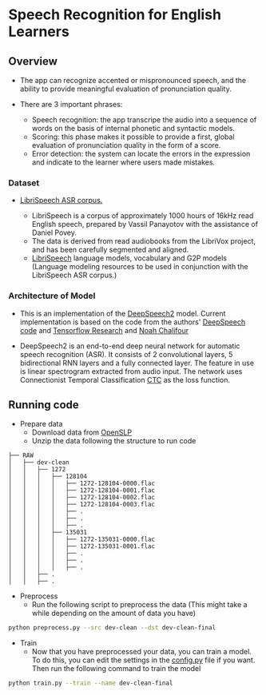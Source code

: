 # Speech Recognition for English Learners

## Overview

- The app can recognize accented or mispronounced speech, and the ability to provide meaningful evaluation of pronunciation quality.

- There are 3 important phrases:

    - Speech recognition: the app transcripe the audio into a sequence of words on the basis of internal phonetic and syntactic models.
    - Scoring: this phase makes it possible to provide a first, global evaluation of pronunciation quality in the form of a score.
    - Error detection: the system can locate the errors in the expression and indicate to the learner where users made mistakes.

### Dataset

- [LibriSpeech ASR corpus.](http://www.openslr.org/12/)

    - LibriSpeech is a corpus of approximately 1000 hours of 16kHz read English speech, prepared by Vassil Panayotov with the assistance of Daniel Povey. 
    - The data is derived from read audiobooks from the LibriVox project, and has been carefully segmented and aligned.
    - [LibriSpeech](http://www.openslr.org/11/) language models, vocabulary and G2P models (Language modeling resources to be used in conjunction with the  LibriSpeech ASR corpus.)
### Architecture of Model

- This is an implementation of the [DeepSpeech2](https://arxiv.org/pdf/1512.02595.pdf) model. Current implementation is based on the code from the authors' [DeepSpeech code](https://github.com/PaddlePaddle/DeepSpeech) and [Tensorflow Research](https://github.com/tensorflow/models/tree/master/research/deep_speech) and [Noah Chalifour](https://github.com/noahchalifour/baidu-deepspeech2)

- DeepSpeech2 is an end-to-end deep neural network for automatic speech recognition (ASR). It consists of 2 convolutional layers, 5 bidirectional RNN layers and a fully connected layer. The feature in use is linear spectrogram extracted from audio input. The network uses Connectionist Temporal Classification [CTC](https://www.cs.toronto.edu/~graves/icml_2006.pdf) as the loss function.

## Running code

- Prepare data
    - Download data from [OpenSLP](http://www.openslr.org/12/)
    - Unzip the data following the structure to run code
```
├── RAW
│   ├── dev-clean
│   │   ├── 1272
│   │   │   ├── 128104
│   │   │   │   ├── 1272-128104-0000.flac
│   │   │   │   ├── 1272-128104-0001.flac
│   │   │   │   ├── 1272-128104-0002.flac
│   │   │   │   ├── 1272-128104-0003.flac
│   │   │   │   ├── .
│   │   │   │   ├── .
│   │   │   │   ├── .
│   │   │   ├── 135031
│   │   │   │   ├── 1272-135031-0000.flac
│   │   │   │   ├── 1272-135031-0001.flac
│   │   │   │   ├── .
│   │   │   │   ├── .
│   │   │   │   ├── .
│   │   ├── .
│   │   ├── .
```


- Preprocess
    - Run the following script to preprocess the data (This might take a while depending on the amount of data you have)

```bash
python preprocess.py --src dev-clean --dst dev-clean-final
```

- Train
    - Now that you have preprocessed your data, you can train a model. To do this, you can edit the settings in the [config.py](./src/config.py) file if you want. Then run the following command to train the model

```bash
python train.py --train --name dev-clean-final
```